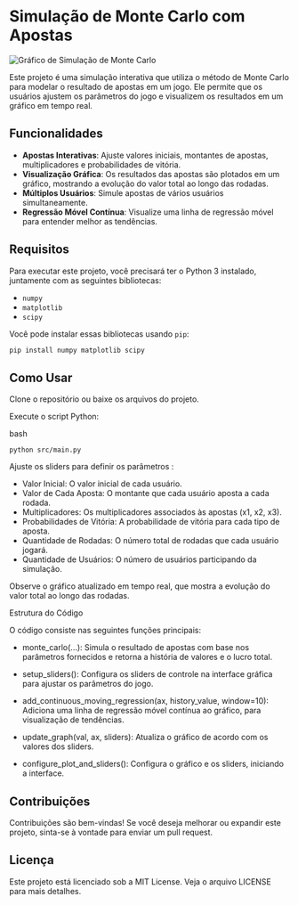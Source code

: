 # Simulação de Monte Carlo com Apostas

![Gráfico de Simulação de Monte Carlo](https://imgb.ifunny.co/images/a7db8851edc8b78890fe356a0e9db1f64f54e9f0764c9cabba7961d88b0e02d4_1.jpg)

Este projeto é uma simulação interativa que utiliza o método de Monte Carlo para modelar o resultado de apostas em um jogo. Ele permite que os usuários ajustem os parâmetros do jogo e visualizem os resultados em um gráfico em tempo real.

## Funcionalidades

- **Apostas Interativas**: Ajuste valores iniciais, montantes de apostas, multiplicadores e probabilidades de vitória.
- **Visualização Gráfica**: Os resultados das apostas são plotados em um gráfico, mostrando a evolução do valor total ao longo das rodadas.
- **Múltiplos Usuários**: Simule apostas de vários usuários simultaneamente.
- **Regressão Móvel Contínua**: Visualize uma linha de regressão móvel para entender melhor as tendências.

## Requisitos

Para executar este projeto, você precisará ter o Python 3 instalado, juntamente com as seguintes bibliotecas:

- `numpy`
- `matplotlib`
- `scipy`

Você pode instalar essas bibliotecas usando `pip`:

```bash
pip install numpy matplotlib scipy
```

## Como Usar

Clone o repositório ou baixe os arquivos do projeto.

Execute o script Python:

bash
```
python src/main.py
```
Ajuste os sliders para definir os parâmetros :
    
- Valor Inicial: O valor inicial de cada usuário.
- Valor de Cada Aposta: O montante que cada usuário aposta a cada rodada.
- Multiplicadores: Os multiplicadores associados às apostas (x1, x2, x3).
- Probabilidades de Vitória: A probabilidade de vitória para cada tipo de aposta.
- Quantidade de Rodadas: O número total de rodadas que cada usuário jogará.
- Quantidade de Usuários: O número de usuários participando da simulação.

Observe o gráfico atualizado em tempo real, que mostra a evolução do valor total ao longo das rodadas.

Estrutura do Código

O código consiste nas seguintes funções principais:

* monte_carlo(...): Simula o resultado de apostas com base nos parâmetros fornecidos e retorna a história de valores e o lucro total.

* setup_sliders(): Configura os sliders de controle na interface gráfica para ajustar os parâmetros do jogo.

* add_continuous_moving_regression(ax, history_value, window=10): Adiciona uma linha de regressão móvel contínua ao gráfico, para visualização de tendências.

* update_graph(val, ax, sliders): Atualiza o gráfico de acordo com os valores dos sliders.

* configure_plot_and_sliders(): Configura o gráfico e os sliders, iniciando a interface.

## Contribuições

Contribuições são bem-vindas! Se você deseja melhorar ou expandir este projeto, sinta-se à vontade para enviar um pull request.

## Licença

Este projeto está licenciado sob a MIT License. Veja o arquivo LICENSE para mais detalhes.